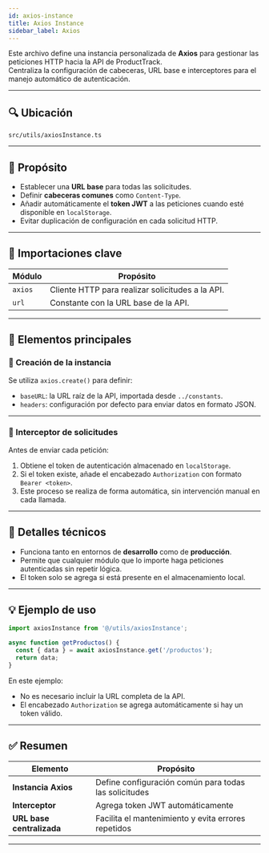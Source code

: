 ```yaml
---
id: axios-instance
title: Axios Instance
sidebar_label: Axios
---
```


Este archivo define una instancia personalizada de **Axios** para gestionar las peticiones HTTP hacia la API de ProductTrack.  
Centraliza la configuración de cabeceras, URL base e interceptores para el manejo automático de autenticación.

---

## 🔍 Ubicación

`src/utils/axiosInstance.ts`

---

## 📌 Propósito

- Establecer una **URL base** para todas las solicitudes.
- Definir **cabeceras comunes** como `Content-Type`.
- Añadir automáticamente el **token JWT** a las peticiones cuando esté disponible en `localStorage`.
- Evitar duplicación de configuración en cada solicitud HTTP.

---

## 🧩 Importaciones clave

| Módulo           | Propósito                                           |
| ---------------- | --------------------------------------------------- |
| `axios`          | Cliente HTTP para realizar solicitudes a la API.    |
| `url`            | Constante con la URL base de la API.                 |

---

## 🧰 Elementos principales

### 🔹 Creación de la instancia

Se utiliza `axios.create()` para definir:
- `baseURL`: la URL raíz de la API, importada desde `../constants`.
- `headers`: configuración por defecto para enviar datos en formato JSON.

---

### 🔹 Interceptor de solicitudes

Antes de enviar cada petición:
1. Obtiene el token de autenticación almacenado en `localStorage`.
2. Si el token existe, añade el encabezado `Authorization` con formato `Bearer <token>`.
3. Este proceso se realiza de forma automática, sin intervención manual en cada llamada.

---

## 🧠 Detalles técnicos

- Funciona tanto en entornos de **desarrollo** como de **producción**.
- Permite que cualquier módulo que lo importe haga peticiones autenticadas sin repetir lógica.
- El token solo se agrega si está presente en el almacenamiento local.

---

## 💡 Ejemplo de uso

```ts
import axiosInstance from '@/utils/axiosInstance';

async function getProductos() {
  const { data } = await axiosInstance.get('/productos');
  return data;
}
````

En este ejemplo:

* No es necesario incluir la URL completa de la API.
* El encabezado `Authorization` se agrega automáticamente si hay un token válido.

---

## ✅ Resumen

| Elemento                  | Propósito                                             |
| ------------------------- | ----------------------------------------------------- |
| **Instancia Axios**       | Define configuración común para todas las solicitudes |
| **Interceptor**           | Agrega token JWT automáticamente                      |
| **URL base centralizada** | Facilita el mantenimiento y evita errores repetidos   |

---